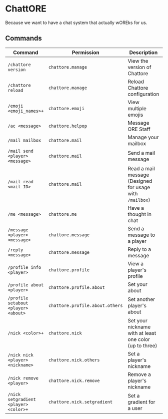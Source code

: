 # ChattORE

Because we want to have a chat system that actually wOREks for us.

## Commands

| Command                               | Permission                      | Description                                              | Aliases                                       |
|---------------------------------------|---------------------------------|----------------------------------------------------------|-----------------------------------------------|
| `/chattore version`                   | `chattore.manage`               | View the version of Chattore                             | No aliases                                    |
| `/chattore reload`                    | `chattore.manage`               | Reload Chattore configuration                            | No aliases                                    |
| `/emoji <emoji_names>+`               | `chattore.emoji`                | View multiple emojis                                     | No aliases                                    |
| `/ac <message>`                       | `chattore.helpop`               | Message ORE Staff                                        | No aliases                                    |
| `/mail mailbox`                       | `chattore.mail`                 | Manage your mailbox                                      | `/mailbox\|/mail`                             |
| `/mail send <player> <message>`       | `chattore.mail`                 | Send a mail message                                      | No aliases                                    |
| `/mail read <mail ID>`                | `chattore.mail`                 | Read a mail message (Designed for usage with `/mailbox`) | No aliases                                    |
| `/me <message>`                       | `chattore.me`                   | Have a thought in chat                                   | No aliases                                    |
| `/message <player> <message>`         | `chattore.message`              | Send a message to a player                               | `/m\|/msg\|/vmsg\|/vmessage\|/whisper\|/tell` |
| `/reply <message>`                    | `chattore.message`              | Reply to a message                                       | `/playerprofile`                              |
| `/profile info <player>`              | `chattore.profile`              | View a player's profile                                  | `/playerprofile`                              |
| `/profile about <player>`             | `chattore.profile.about`        | Set your about                                           | `/playerprofile`                              |
| `/profile setabout <player> <about>`  | `chattore.profile.about.others` | Set another player's about                               | `/playerprofile`                              |
| `/nick <color>+`                      | `chattore.nick`                 | Set your nickname with at least one color (up to three)  | No aliases                                    |
| `/nick nick <player> <nickname>`      | `chattore.nick.others`          | Set a player's nickname                                  | No aliases                                    |
| `/nick remove <player>`               | `chattore.nick.remove`          | Remove a player's nickname                               | No aliases                                    |
| `/nick setgradient <player> <color>+` | `chattore.nick.setgradient`     | Set a gradient for a user                                | No aliases                                    |
